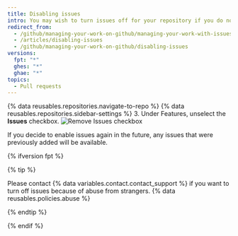 ```yaml
---
title: Disabling issues
intro: You may wish to turn issues off for your repository if you do not accept contributions or bug reports.
redirect_from:
  - /github/managing-your-work-on-github/managing-your-work-with-issues-and-pull-requests/disabling-issues
  - /articles/disabling-issues
  - /github/managing-your-work-on-github/disabling-issues
versions:
  fpt: "*"
  ghes: "*"
  ghae: "*"
topics:
  - Pull requests
---
```


{% data reusables.repositories.navigate-to-repo %}
{% data reusables.repositories.sidebar-settings %} 3. Under Features, unselect the **Issues** checkbox.
![Remove Issues checkbox](/assets/images/help/issues/issues_settings_remove_from_repo.png)

If you decide to enable issues again in the future, any issues that were previously added will be available.

{% ifversion fpt %}

{% tip %}

Please contact {% data variables.contact.contact_support %} if you want to turn off issues because of abuse from strangers.
{% data reusables.policies.abuse %}

{% endtip %}

{% endif %}
